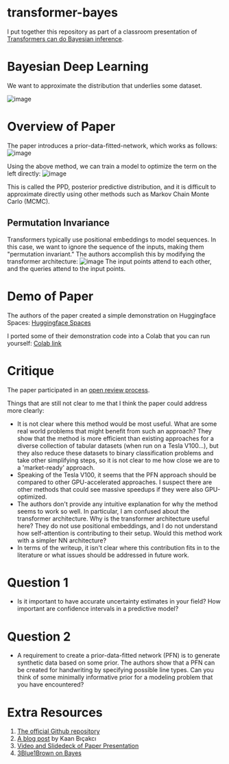 # transformer-bayes

I put together this repository as part of a classroom presentation of [Transformers can do Bayesian inference](https://github.com/automl/TransformersCanDoBayesianInference).

# Bayesian Deep Learning

We want to approximate the distribution that underlies some dataset.

![image](https://user-images.githubusercontent.com/55119338/194781448-6c690620-f32d-49d9-8b18-38ea3a34ca47.png)

# Overview of Paper
The paper introduces a prior-data-fitted-network, which works as follows:
![image](https://user-images.githubusercontent.com/55119338/194781533-d7447e4a-e7e4-4553-b53e-e8af58512641.png)

Using the above method, we can train a model to optimize the term on the left directly:
![image](https://user-images.githubusercontent.com/55119338/194918521-25685272-9dbd-41f3-8ca1-c7096f474436.png)

This is called the PPD, posterior predictive distribution, and it is difficult to approximate directly using other methods such as Markov Chain Monte Carlo (MCMC).

## Permutation Invariance

Transformers typically use positional embeddings to model sequences. In this case, we want to ignore the sequence of the inputs, making them "permutation invariant." The authors accomplish this by modifying the transformer architecture:
![image](https://user-images.githubusercontent.com/55119338/194919717-e1dc0e02-0b1a-4fa9-b231-0549cedc6c84.png)
The input points attend to each other, and the queries attend to the input points.

# Demo of Paper
The authors of the paper created a simple demonstration on Huggingface Spaces:
[Huggingface Spaces](https://huggingface.co/spaces/samuelinferences/transformers-can-do-bayesian-inference)

I ported some of their demonstration code into a Colab that you can run yourself:
[Colab link](https://colab.research.google.com/drive/1qn2hhzRfouo-F4iW7XnrB7948vOnS0tC#scrollTo=G1v6JK-j0Ium)

# Critique
The paper participated in an [open review process](https://openreview.net/forum?id=KSugKcbNf9).

Things that are still not clear to me that I think the paper could address more clearly:
 - It is not clear where this method would be most useful. What are some real world problems that might benefit from such an approach? They show that the method is more efficient than existing approaches for a diverse collection of tabular datasets (when run on a Tesla V100...), but they also reduce these datasets to binary classification problems and take other simplifying steps, so it is not clear to me how close we are to a 'market-ready' approach.
 - Speaking of the Tesla V100, it seems that the PFN approach should be compared to other GPU-accelerated approaches. I suspect there are other methods that could see massive speedups if they were also GPU-optimized.
 - The authors don't provide any intuitive explanation for why the method seems to work so well. In particular, I am confused about the transformer architecture. Why is the transformer architecture useful here? They do not use positional embeddings, and I do not understand how self-attention is contributing to their setup. Would this method work with a simpler NN architecture?
 - In terms of the writeup, it isn't clear where this contribution fits in to the literature or what issues should be addressed in future work.

# Question 1
 - Is it important to have accurate uncertainty estimates in your field? How important are confidence intervals in a predictive model?

# Question 2
 - A requirement to create a prior-data-fitted network (PFN) is to generate synthetic data based on some prior. The authors show that a PFN can be created for handwriting by specifying possible line types. Can you think of some minimally informative prior for a modeling problem that you have encountered? 

# Extra Resources
1. [The official Github repository](https://github.com/automl/TransformersCanDoBayesianInference)
2. [A blog post](https://towardsdatascience.com/bayesian-inference-and-transformers-3dc473ac1af2) by Kaan Bıçakcı
3. [Video and Slidedeck of Paper Presentation](https://slideslive.com/38971570/transformers-can-do-bayesianinference-by-metalearning-on-priordata?ref=speaker-93687)
4. [3Blue1Brown on Bayes](https://www.youtube.com/watch?v=HZGCoVF3YvM)
